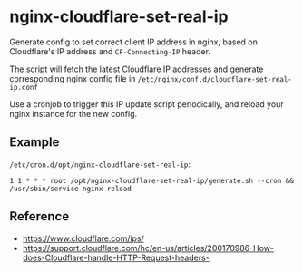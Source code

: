 # nginx-cloudflare-set-real-ip

Generate config to set correct client IP address in nginx, based on Cloudflare's IP address and `CF-Connecting-IP` header.

The script will fetch the latest Cloudflare IP addresses and generate corresponding nginx config file in `/etc/nginx/conf.d/cloudflare-set-real-ip.conf`

Use a cronjob to trigger this IP update script periodically, and reload your nginx instance for the new config.

## Example

`/etc/cron.d/opt/nginx-cloudflare-set-real-ip`:

```cron
1 1 * * * root /opt/nginx-cloudflare-set-real-ip/generate.sh --cron && /usr/sbin/service nginx reload
```

## Reference

- https://www.cloudflare.com/ips/
- https://support.cloudflare.com/hc/en-us/articles/200170986-How-does-Cloudflare-handle-HTTP-Request-headers-
